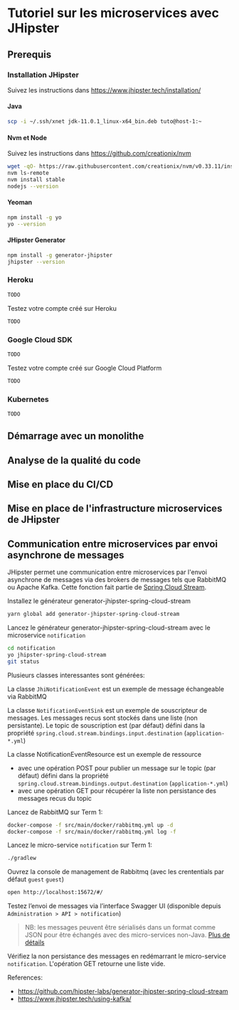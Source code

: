 # Tutoriel sur les microservices avec JHipster

## Prerequis

### Installation JHipster
Suivez les instructions dans https://www.jhipster.tech/installation/

#### Java
```bash
scp -i ~/.ssh/xnet jdk-11.0.1_linux-x64_bin.deb tuto@host-1:~
```

#### Nvm et Node
Suivez les instructions dans https://github.com/creationix/nvm
```bash
wget -qO- https://raw.githubusercontent.com/creationix/nvm/v0.33.11/install.sh | bash
nvm ls-remote
nvm install stable
nodejs --version
```

#### Yeoman
```bash
npm install -g yo
yo --version
```

#### JHipster Generator
```bash
npm install -g generator-jhipster
jhipster --version
```

### Heroku
```bash
TODO
```

Testez votre compte créé sur Heroku
```bash
TODO
```


### Google Cloud SDK
```bash
TODO
```

Testez votre compte créé sur Google Cloud Platform
```bash
TODO
```

### Kubernetes
```bash
TODO
```

## Démarrage avec un monolithe

## Analyse de la qualité du code

## Mise en place du CI/CD

## Mise en place de l'infrastructure microservices de JHipster

## Communication entre microservices par envoi asynchrone de messages

JHipster permet une communication entre microservices par l'envoi asynchrone de messages via des brokers de messages tels que RabbitMQ ou Apache Kafka. Cette fonction fait partie de [Spring Cloud Stream](https://cloud.spring.io/spring-cloud-static/Dalston.SR5/multi/multi__introducing_spring_cloud_stream.html).

Installez le générateur generator-jhipster-spring-cloud-stream
```bash
yarn global add generator-jhipster-spring-cloud-stream
```

Lancez le générateur generator-jhipster-spring-cloud-stream avec le microservice `notification`
```bash
cd notification
yo jhipster-spring-cloud-stream
git status
```

Plusieurs classes interessantes sont générées:

La classe `JhiNotificationEvent` est un exemple de message échangeable via RabbitMQ

La classe `NotificationEventSink` est un exemple de souscripteur de messages. Les messages recus sont stockés dans une liste (non persistante). Le topic de souscription est (par défaut) défini dans la propriété `spring.cloud.stream.bindings.input.destination` (`application-*.yml`)

La classe NotificationEventResource est un exemple de ressource
* avec une opération POST pour publier un message sur le topic (par défaut) défini dans la propriété `spring.cloud.stream.bindings.output.destination` (`application-*.yml`)
* avec une opération GET pour récupérer la liste non persistance des messages recus du topic

Lancez de RabbitMQ sur Term 1:
```bash
docker-compose -f src/main/docker/rabbitmq.yml up -d
docker-compose -f src/main/docker/rabbitmq.yml log -f
```

Lancez le micro-service `notification` sur Term 1:
```bash
./gradlew
```

Ouvrez la console de management de Rabbitmq (avec les crententials par défaut `guest` `guest`)

```bash
open http://localhost:15672/#/
```

Testez l’envoi de messages via l’interface Swagger UI (disponible depuis `Administration > API > notification`)

> NB: les messages peuvent être sérialisés dans un format comme JSON pour être échangés avec des micro-services non-Java. [Plus de détails](https://cloud.spring.io/spring-cloud-static/Dalston.SR5/multi/multi_contenttypemanagement.html)

Vérifiez la non persistance des messages en redémarrant le micro-service `notification`. L'opération GET retourne une liste vide.

References:
* https://github.com/hipster-labs/generator-jhipster-spring-cloud-stream
* https://www.jhipster.tech/using-kafka/
